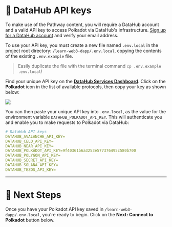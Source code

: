 # 🧩 DataHub API keys

To make use of the Pathway content, you will require a DataHub account and a valid API key to access Polkadot via DataHub's infrastructure. [Sign up for a DataHub account](https://datahub.figment.io/sign_up) and verify your email address.

To use your API key, you must create a new file named `.env.local` in the project root directory: `/learn-web3-dapp/.env.local`, copying the contents of the existing `.env.example` file.

> Easily duplicate the file with the terminal command `cp .env.example .env.local`!

Find your unique API key on the [**DataHub Services Dashboard**](https://datahub.figment.io/). Click on the **Polkadot** icon in the list of available protocols, then copy your key as shown below:

![](https://raw.githubusercontent.com/figment-networks/learn-web3-dapp/main/markdown/__images__/polkadot/polkadot-setup.gif)

You can then paste your unique API key into `.env.local`, as the value for the environment variable `DATAHUB_POLKADOT_API_KEY`. This will authenticate you and enable you to make requests to Polkadot via DataHub:

```yaml
# DataHub API keys
DATAHUB_AVALANCHE_API_KEY=
DATAHUB_CELO_API_KEY=
DATAHUB_NEAR_API_KEY=
DATAHUB_POLKADOT_API_KEY=9f40361b6a3253e577376495c580b700
DATAHUB_POLYGON_API_KEY=
DATAHUB_SECRET_API_KEY=
DATAHUB_SOLANA_API_KEY=
DATAHUB_TEZOS_API_KEY=
```

---

# 👣 Next Steps

Once you have your Polkadot API key saved in `/learn-web3-dapp/.env.local`, you're ready to begin.
Click on the **Next: Connect to Polkadot** button below.
